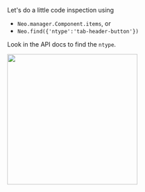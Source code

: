 Let's do a little code inspection using
- `Neo.manager.Component.items`, or
- `Neo.find({'ntype':'tab-header-button'})`

Look in the API docs to find the `ntype`.

<img height="300" src="resources/images/intro/FindingNtype.png"/>
